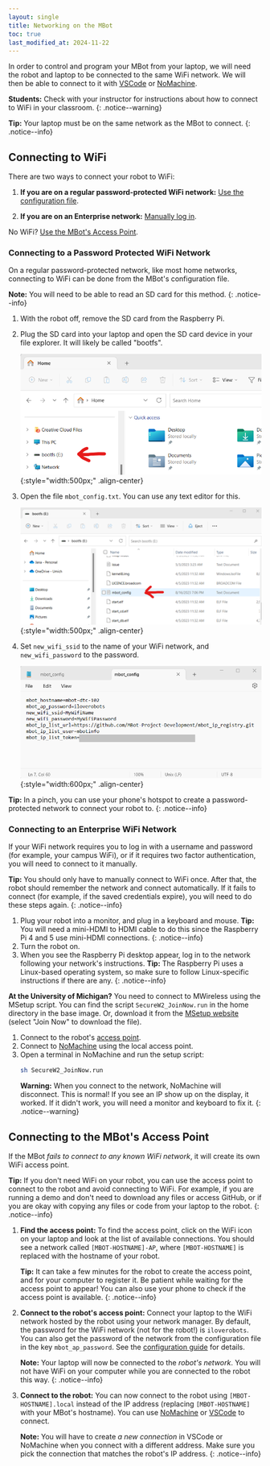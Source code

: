 ```yaml
---
layout: single
title: Networking on the MBot
toc: true
last_modified_at: 2024-11-22
---
```


In order to control and program your MBot from your laptop, we will need the robot and laptop to be connected to the same WiFi network. We will then be able to connect to it with [VSCode](/docs/tutorials/vscode) or [NoMachine](/docs/tutorials/no-machine).

**Students:** Check with your instructor for instructions about how to connect to WiFi in your classroom.
{: .notice--warning}

**Tip:** Your laptop must be on the same network as the MBot to connect.
{: .notice--info}

## Connecting to WiFi

There are two ways to connect your robot to WiFi:

1. **If you are on a regular password-protected WiFi network:** [Use the configuration file](#connecting-to-a-password-protected-wifi-network).

2. **If you are on an Enterprise network:** [Manually log in](#connecting-to-an-enterprise-wifi-network).

No WiFi? [Use the MBot's Access Point](#connecting-to-the-mbots-access-point).

### Connecting to a Password Protected WiFi Network

On a regular password-protected network, like most home networks, connecting to WiFi can be done from the MBot's configuration file.

**Note:** You will need to be able to read an SD card for this method.
{: .notice--info}

1. With the robot off, remove the SD card from the Raspberry Pi.
2. Plug the SD card into your laptop and open the SD card device in your file explorer. It will likely be called "bootfs".

    ![Open SD Card](/assets/images/setup/sd_device.png){:style="width:500px;" .align-center}

3. Open the file `mbot_config.txt`. You can use any text editor for this.

    ![Open mbot_config.txt](/assets/images/setup/mbot_config.png){:style="width:500px;" .align-center}

4. Set `new_wifi_ssid` to the name of your WiFi network, and `new_wifi_password` to the password.

    ![Edit mbot_config.txt](/assets/images/setup/mbot_config_contents.png){:style="width:600px;" .align-center}

**Tip:** In a pinch, you can use your phone's hotspot to create a password-protected network to connect your robot to.
{: .notice--info}

### Connecting to an Enterprise WiFi Network

If your WiFi network requires you to log in with a username and password (for example, your campus WiFi), or if it requires two factor authentication, you will need to connect to it manually.

**Tip:** You should only have to manually connect to WiFi once. After that, the robot should remember the network and connect automatically. If it fails to connect (for example, if the saved credentials expire), you will need to do these steps again.
{: .notice--info}

1. Plug your robot into a monitor, and plug in a keyboard and mouse.
    **Tip:** You will need a mini-HDMI to HDMI cable to do this since the Raspberry Pi 4 and 5 use mini-HDMI connections.
    {: .notice--info}
2. Turn the robot on.
3. When you see the Raspberry Pi desktop appear, log in to the network following your network's instructions.
    **Tip:** The Raspberry Pi uses a Linux-based operating system, so make sure to follow Linux-specific instructions if there are any.
    {: .notice--info}

**At the University of Michigan?** You need to connect to MWireless using the MSetup script. You can find the script `SecureW2_JoinNow.run` in the home directory in the base image. Or, download it from the [MSetup website](https://cloud.securew2.com/public/92472/UMich-WiFi/?device=Linux) (select "Join Now" to download the file).
1. Connect to the robot's [access point](#connecting-to-the-mbots-access-point).
2. Connect to [NoMachine](/docs/tutorials/no-machine) using the local access point.
3. Open a terminal in NoMachine and run the setup script:
    ```bash
    sh SecureW2_JoinNow.run
    ```
    **Warning:** When you connect to the network, NoMachine will disconnect. This is normal! If you see an IP show up on the display, it worked. If it didn't work, you will need a monitor and keyboard to fix it.
    {: .notice--warning}

## Connecting to the MBot's Access Point

If the MBot *fails to connect to any known WiFi network*, it will create its own WiFi access point.

**Tip:** If you don't need WiFi on your robot, you can use the access point to connect to the robot and avoid connecting to WiFi. For example, if you are running a demo and don't need to download any files or access GitHub, or if you are okay with copying any files or code from your laptop to the robot.
{: .notice--info}

1. **Find the access point:** To find the access point, click on the WiFi icon on your laptop and look at the list of available connections. You should see a network called `[MBOT-HOSTNAME]-AP`, where `[MBOT-HOSTNAME]` is replaced with the hostname of your robot.

    **Tip:** It can take a few minutes for the robot to create the access point, and for your computer to register it. Be patient while waiting for the access point to appear! You can also use your phone to check if the access point is available.
    {: .notice--info}

2. **Connect to the robot's access point:** Connect your laptop to the WiFi network hosted by the robot using your network manager. By default, the password for the WiFi network (not for the robot!) is `iloverobots`. You can also get the password of the network from the configuration file in the key `mbot_ap_password`. See the [configuration guide](https://mbot.robotics.umich.edu/docs/setup/02-configuration/) for details.

    **Note:** Your laptop will now be connected to the *robot's network*. You will not have WiFi on your computer while you are connected to the robot this way.
    {: .notice--info}

3. **Connect to the robot:** You can now connect to the robot using `[MBOT-HOSTNAME].local` instead of the IP address (replacing `[MBOT-HOSTNAME]` with your MBot's hostname). You can use [NoMachine](/docs/tutorials/no-machine) or [VSCode](/docs/tutorials/vscode) to connect.

    **Note:** You will have to create *a new connection* in VSCode or NoMachine when you connect with a different address. Make sure you pick the connection that matches the robot's IP address.
    {: .notice--info}
